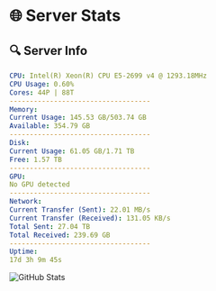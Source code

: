 # 🌐 Server Stats
## 🔍 Server Info
```yaml
CPU: Intel(R) Xeon(R) CPU E5-2699 v4 @ 1293.18MHz
CPU Usage: 0.60%
Cores: 44P | 88T
-----------------------------------
Memory:
Current Usage: 145.53 GB/503.74 GB
Available: 354.79 GB
-----------------------------------
Disk:
Current Usage: 61.05 GB/1.71 TB
Free: 1.57 TB
-----------------------------------
GPU:
No GPU detected
-----------------------------------
Network:
Current Transfer (Sent): 22.01 MB/s
Current Transfer (Received): 131.05 KB/s
Total Sent: 27.04 TB
Total Received: 239.69 GB
-----------------------------------
Uptime:
17d 3h 9m 45s
```
![GitHub Stats](https://img.shields.io/badge/Updated-2025-03-25_00:32:34-blue)